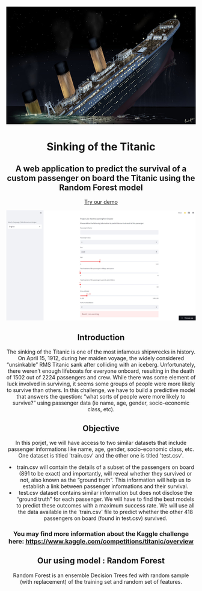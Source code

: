 <p align="center">
<img width="800" src="images/100_anniversary_titanic.jpg"/>
</p>

<h1 align="center">Sinking of the Titanic</h1>
<h2 align="center">A web application to predict the survival of a custom passenger on board the Titanic using the Random Forest model</h2>

<div align="center">
<p>
  
<p align="center"><a href="https://projetl2i1.streamlit.app/">Try our demo</a></p>
<p align="center">
<img width="800" src="images/capture_demo2.jpeg"/>
<p>

## Introduction
The sinking of the Titanic is one of the most infamous shipwrecks in history. On April 15, 1912, during her maiden voyage, the widely considered “unsinkable” RMS Titanic sank after colliding with an iceberg. Unfortunately, there weren’t enough lifeboats for everyone onboard, resulting in the death of 1502 out of 2224 passengers and crew. While there was some element of luck involved in surviving, it seems some groups of people were more likely to survive than others. In this challenge, we have to build a predictive model that answers the question: “what sorts of people were more likely to survive?” using passenger data (ie name, age, gender, socio-economic class, etc).

## Objective
In this porjet, we will have access to two similar datasets that include passenger informations like name, age, gender, socio-economic class, etc. One dataset is titled 'train.csv' and the other one is titled 'test.csv'.
- train.csv will contain the details of a subset of the passengers on board (891 to be exact) and importantly, will reveal whether they survived or not, also known as the “ground truth”. This information will help us to establish a link between passenger informations and their survival.
- test.csv dataset contains similar information but does not disclose the “ground truth” for each passenger. We will have to find the best models to predict these outcomes with a maximum success rate.
We will use all the data available in the 'train.csv' file to predict whether the other 418 passengers on board (found in test.csv) survived.
### You may find more information about the Kaggle challenge here: https://www.kaggle.com/competitions/titanic/overview


## Our using model : Random Forest
Random Forest is an ensemble Decision Trees fed with random sample (with replacement) of the training set and random set of features.
